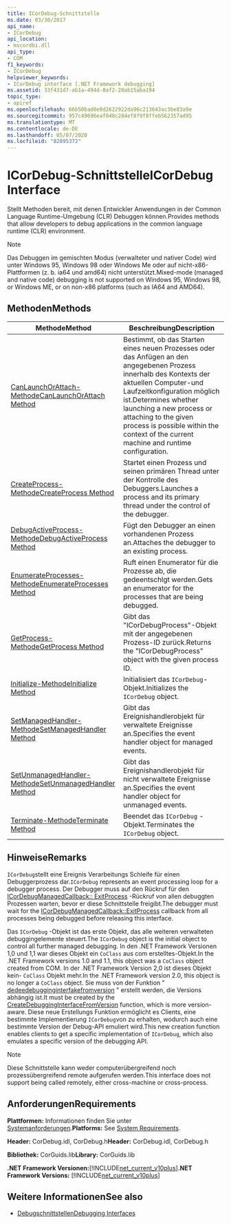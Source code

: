 ```yaml
---
title: ICorDebug-Schnittstelle
ms.date: 03/30/2017
api_name:
- ICorDebug
api_location:
- mscordbi.dll
api_type:
- COM
f1_keywords:
- ICorDebug
helpviewer_keywords:
- ICorDebug interface [.NET Framework debugging]
ms.assetid: 33f431d7-ab1a-494d-8af2-20ab15aba194
topic_type:
- apiref
ms.openlocfilehash: 66b50bad0e8d2622922da96c213643ac3be83a9e
ms.sourcegitcommit: 957c49696eaf048c284ef8f9f8ffeb562357ad95
ms.translationtype: MT
ms.contentlocale: de-DE
ms.lasthandoff: 05/07/2020
ms.locfileid: "82895372"
---
```

# <a name="icordebug-interface"></a><span data-ttu-id="72ae6-102">ICorDebug-Schnittstelle</span><span class="sxs-lookup"><span data-stu-id="72ae6-102">ICorDebug Interface</span></span>
<span data-ttu-id="72ae6-103">Stellt Methoden bereit, mit denen Entwickler Anwendungen in der Common Language Runtime-Umgebung (CLR) Debuggen können.</span><span class="sxs-lookup"><span data-stu-id="72ae6-103">Provides methods that allow developers to debug applications in the common language runtime (CLR) environment.</span></span>  
  
> [!NOTE]
> <span data-ttu-id="72ae6-104">Das Debuggen im gemischten Modus (verwalteter und nativer Code) wird unter Windows 95, Windows 98 oder Windows Me oder auf nicht-x86-Plattformen (z. b. ia64 und amd64) nicht unterstützt.</span><span class="sxs-lookup"><span data-stu-id="72ae6-104">Mixed-mode (managed and native code) debugging is not supported on Windows 95, Windows 98, or Windows ME, or on non-x86 platforms (such as IA64 and AMD64).</span></span>  
  
## <a name="methods"></a><span data-ttu-id="72ae6-105">Methoden</span><span class="sxs-lookup"><span data-stu-id="72ae6-105">Methods</span></span>  
  
|<span data-ttu-id="72ae6-106">Methode</span><span class="sxs-lookup"><span data-stu-id="72ae6-106">Method</span></span>|<span data-ttu-id="72ae6-107">Beschreibung</span><span class="sxs-lookup"><span data-stu-id="72ae6-107">Description</span></span>|  
|------------|-----------------|  
|[<span data-ttu-id="72ae6-108">CanLaunchOrAttach-Methode</span><span class="sxs-lookup"><span data-stu-id="72ae6-108">CanLaunchOrAttach Method</span></span>](icordebug-canlaunchorattach-method.md)|<span data-ttu-id="72ae6-109">Bestimmt, ob das Starten eines neuen Prozesses oder das Anfügen an den angegebenen Prozess innerhalb des Kontexts der aktuellen Computer-und Laufzeitkonfiguration möglich ist.</span><span class="sxs-lookup"><span data-stu-id="72ae6-109">Determines whether launching a new process or attaching to the given process is possible within the context of the current machine and runtime configuration.</span></span>|  
|[<span data-ttu-id="72ae6-110">CreateProcess-Methode</span><span class="sxs-lookup"><span data-stu-id="72ae6-110">CreateProcess Method</span></span>](icordebug-createprocess-method.md)|<span data-ttu-id="72ae6-111">Startet einen Prozess und seinen primären Thread unter der Kontrolle des Debuggers.</span><span class="sxs-lookup"><span data-stu-id="72ae6-111">Launches a process and its primary thread under the control of the debugger.</span></span>|  
|[<span data-ttu-id="72ae6-112">DebugActiveProcess-Methode</span><span class="sxs-lookup"><span data-stu-id="72ae6-112">DebugActiveProcess Method</span></span>](icordebug-debugactiveprocess-method.md)|<span data-ttu-id="72ae6-113">Fügt den Debugger an einen vorhandenen Prozess an.</span><span class="sxs-lookup"><span data-stu-id="72ae6-113">Attaches the debugger to an existing process.</span></span>|  
|[<span data-ttu-id="72ae6-114">EnumerateProcesses-Methode</span><span class="sxs-lookup"><span data-stu-id="72ae6-114">EnumerateProcesses Method</span></span>](icordebug-enumerateprocesses-method.md)|<span data-ttu-id="72ae6-115">Ruft einen Enumerator für die Prozesse ab, die gedeentschlgt werden.</span><span class="sxs-lookup"><span data-stu-id="72ae6-115">Gets an enumerator for the processes that are being debugged.</span></span>|  
|[<span data-ttu-id="72ae6-116">GetProcess-Methode</span><span class="sxs-lookup"><span data-stu-id="72ae6-116">GetProcess Method</span></span>](icordebug-getprocess-method.md)|<span data-ttu-id="72ae6-117">Gibt das "ICorDebugProcess"-Objekt mit der angegebenen Prozess-ID zurück.</span><span class="sxs-lookup"><span data-stu-id="72ae6-117">Returns the "ICorDebugProcess" object with the given process ID.</span></span>|  
|[<span data-ttu-id="72ae6-118">Initialize-Methode</span><span class="sxs-lookup"><span data-stu-id="72ae6-118">Initialize Method</span></span>](icordebug-initialize-method.md)|<span data-ttu-id="72ae6-119">Initialisiert das `ICorDebug`-Objekt.</span><span class="sxs-lookup"><span data-stu-id="72ae6-119">Initializes the `ICorDebug` object.</span></span>|  
|[<span data-ttu-id="72ae6-120">SetManagedHandler-Methode</span><span class="sxs-lookup"><span data-stu-id="72ae6-120">SetManagedHandler Method</span></span>](icordebug-setmanagedhandler-method.md)|<span data-ttu-id="72ae6-121">Gibt das Ereignishandlerobjekt für verwaltete Ereignisse an.</span><span class="sxs-lookup"><span data-stu-id="72ae6-121">Specifies the event handler object for managed events.</span></span>|  
|[<span data-ttu-id="72ae6-122">SetUnmanagedHandler-Methode</span><span class="sxs-lookup"><span data-stu-id="72ae6-122">SetUnmanagedHandler Method</span></span>](icordebug-setunmanagedhandler-method.md)|<span data-ttu-id="72ae6-123">Gibt das Ereignishandlerobjekt für nicht verwaltete Ereignisse an.</span><span class="sxs-lookup"><span data-stu-id="72ae6-123">Specifies the event handler object for unmanaged events.</span></span>|  
|[<span data-ttu-id="72ae6-124">Terminate-Methode</span><span class="sxs-lookup"><span data-stu-id="72ae6-124">Terminate Method</span></span>](icordebug-terminate-method.md)|<span data-ttu-id="72ae6-125">Beendet das `ICorDebug` -Objekt.</span><span class="sxs-lookup"><span data-stu-id="72ae6-125">Terminates the `ICorDebug` object.</span></span>|  
  
## <a name="remarks"></a><span data-ttu-id="72ae6-126">Hinweise</span><span class="sxs-lookup"><span data-stu-id="72ae6-126">Remarks</span></span>  
 <span data-ttu-id="72ae6-127">`ICorDebug`stellt eine Ereignis Verarbeitungs Schleife für einen Debuggerprozess dar.</span><span class="sxs-lookup"><span data-stu-id="72ae6-127">`ICorDebug` represents an event processing loop for a debugger process.</span></span> <span data-ttu-id="72ae6-128">Der Debugger muss auf den Rückruf für den [ICorDebugManagedCallback:: ExitProcess](icordebugmanagedcallback-exitprocess-method.md) -Rückruf von allen debuggten Prozessen warten, bevor er diese Schnittstelle freigibt.</span><span class="sxs-lookup"><span data-stu-id="72ae6-128">The debugger must wait for the [ICorDebugManagedCallback::ExitProcess](icordebugmanagedcallback-exitprocess-method.md) callback from all processes being debugged before releasing this interface.</span></span>  
  
 <span data-ttu-id="72ae6-129">Das `ICorDebug` -Objekt ist das erste Objekt, das alle weiteren verwalteten debuggingelemente steuert.</span><span class="sxs-lookup"><span data-stu-id="72ae6-129">The `ICorDebug` object is the initial object to control all further managed debugging.</span></span> <span data-ttu-id="72ae6-130">In den .NET Framework Versionen 1,0 und 1,1 war dieses Objekt ein `CoClass` aus com erstelltes-Objekt.</span><span class="sxs-lookup"><span data-stu-id="72ae6-130">In the .NET Framework versions 1.0 and 1.1, this object was a `CoClass` object created from COM.</span></span> <span data-ttu-id="72ae6-131">In der .NET Framework Version 2,0 ist dieses Objekt kein- `CoClass` Objekt mehr.</span><span class="sxs-lookup"><span data-stu-id="72ae6-131">In the .NET Framework version 2.0, this object is no longer a `CoClass` object.</span></span> <span data-ttu-id="72ae6-132">Sie muss von der Funktion " [dedeedebugginginterfakefromversion](../hosting/createdebugginginterfacefromversion-function.md) " erstellt werden, die Versions abhängig ist.</span><span class="sxs-lookup"><span data-stu-id="72ae6-132">It must be created by the [CreateDebuggingInterfaceFromVersion](../hosting/createdebugginginterfacefromversion-function.md) function, which is more version-aware.</span></span> <span data-ttu-id="72ae6-133">Diese neue Erstellungs Funktion ermöglicht es Clients, eine bestimmte Implementierung `ICorDebug`von zu erhalten, wodurch auch eine bestimmte Version der Debug-API emuliert wird.</span><span class="sxs-lookup"><span data-stu-id="72ae6-133">This new creation function enables clients to get a specific implementation of `ICorDebug`, which also emulates a specific version of the debugging API.</span></span>  
  
> [!NOTE]
> <span data-ttu-id="72ae6-134">Diese Schnittstelle kann weder computerübergreifend noch prozessübergreifend remote aufgerufen werden.</span><span class="sxs-lookup"><span data-stu-id="72ae6-134">This interface does not support being called remotely, either cross-machine or cross-process.</span></span>  
  
## <a name="requirements"></a><span data-ttu-id="72ae6-135">Anforderungen</span><span class="sxs-lookup"><span data-stu-id="72ae6-135">Requirements</span></span>  
 <span data-ttu-id="72ae6-136">**Plattformen:** Informationen finden Sie unter [Systemanforderungen](../../get-started/system-requirements.md).</span><span class="sxs-lookup"><span data-stu-id="72ae6-136">**Platforms:** See [System Requirements](../../get-started/system-requirements.md).</span></span>  
  
 <span data-ttu-id="72ae6-137">**Header:** CorDebug.idl, CorDebug.h</span><span class="sxs-lookup"><span data-stu-id="72ae6-137">**Header:** CorDebug.idl, CorDebug.h</span></span>  
  
 <span data-ttu-id="72ae6-138">**Bibliothek:** CorGuids.lib</span><span class="sxs-lookup"><span data-stu-id="72ae6-138">**Library:** CorGuids.lib</span></span>  
  
 <span data-ttu-id="72ae6-139">**.NET Framework Versionen:**[!INCLUDE[net_current_v10plus](../../../../includes/net-current-v10plus-md.md)]</span><span class="sxs-lookup"><span data-stu-id="72ae6-139">**.NET Framework Versions:** [!INCLUDE[net_current_v10plus](../../../../includes/net-current-v10plus-md.md)]</span></span>  
  
## <a name="see-also"></a><span data-ttu-id="72ae6-140">Weitere Informationen</span><span class="sxs-lookup"><span data-stu-id="72ae6-140">See also</span></span>

- [<span data-ttu-id="72ae6-141">Debugschnittstellen</span><span class="sxs-lookup"><span data-stu-id="72ae6-141">Debugging Interfaces</span></span>](debugging-interfaces.md)
